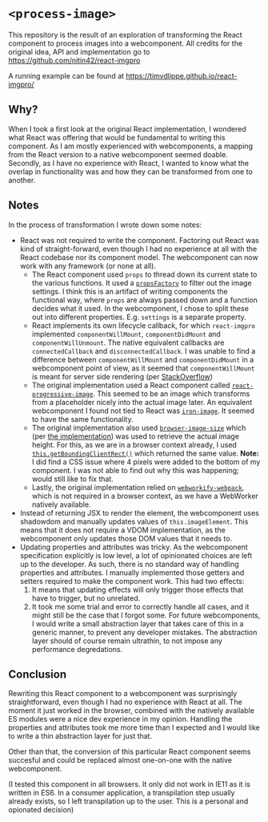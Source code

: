# `<process-image>`

This repository is the result of an exploration of transforming the React component to process images into a webcomponent.
All credits for the original idea, API and implementation go to https://github.com/nitin42/react-imgpro

A running example can be found at https://timvdlippe.github.io/react-imgpro/

## Why?

When I took a first look at the original React implementation, I wondered what React was offering that would be fundamental to writing this component.
As I am mostly experienced with webcomponents, a mapping from the React version to a native webcomponent seemed doable.
Secondly, as I have no experience with React, I wanted to know what the overlap in functionality was and how they can be transformed from one to another.

## Notes

In the process of transformation I wrote down some notes:

* React was not required to write the component.
Factoring out React was kind of straight-forward, even though I had no experience at all with the React codebase nor its component model.
The webcomponent can now work with any framework (or none at all).
  * The React component used `props` to thread down its current state to the various functions.
It used a [`propsFactory`](https://github.com/nitin42/react-imgpro/blob/7e3ec9c89016acf042f681d04e4bd4dd4b423f9d/src/utils/propsFactory.js) to filter out the image settings.
I think this is an artifact of writing components the functional way, where `props` are always passed down and a function decides what it used.
In the webcomponent, I chose to split these out into different properties.
E.g. `settings` is a separate property.
  * React implements its own lifecycle callback, for which `react-imgpro` implemented `componentWillMount`, `componentDidMount` and `componentWillUnmount`.
The native equivalent callbacks are `connectedCallback` and `disconnectedCallback`.
I was unable to find a difference between `componentWillMount` and `componentDidMount` in a webcomponent point of view, as it seemed that `componentWillMount` is meant for server side rendering (per [StackOverflow](https://stackoverflow.com/questions/29899116/what-is-the-difference-between-componentwillmount-and-componentdidmount-in-react))
  * The original implementation used a React component called [`react-progressive-image`](https://github.com/FormidableLabs/react-progressive-image).
This seemed to be an image which transforms from a placeholder nicely into the actual image later.
An equivalent webcomponent I found not tied to React was [`iron-image`](https://www.webcomponents.org/element/PolymerElements/iron-image/elements/iron-image).
It seemed to have the same functionality.
  * The original implementation also used [`browser-image-size`](https://github.com/cesarandreu/browser-image-size) which (per [the implementation](https://github.com/cesarandreu/browser-image-size/blob/b392c77f63ef292a5aed571b48c31ff3373ab96f/lib/index.js)) was used to retrieve the actual image height.
For this, as we are in a browser context already, I used [`this.getBoundingClientRect()`](https://developer.mozilla.org/en-US/docs/Web/API/Element/getBoundingClientRect) which returned the same value.
**Note:** I did find a CSS issue where 4 pixels were added to the bottom of my component.
I was not able to find out why this was happening; would still like to fix that.
  * Lastly, the original implementation relied on [`webworkify-webpack`](https://github.com/borisirota/webworkify-webpack), which is not required in a browser context, as we have a WebWorker natively available.
* Instead of returning JSX to render the element, the webcomponent uses shadowdom and manually updates values of `this.imageElement`.
This means that it does not require a VDOM implementation, as the webcomponent only updates those DOM values that it needs to.
* Updating properties and attributes was tricky.
As the webcomponent specification explicitly is low level, a lot of opinionated choices are left up to the developer.
As such, there is no standard way of handling properties and attributes.
I manually implemented those getters and setters required to make the component work.
This had two effects:
  1. It means that updating effects will only trigger those effects that have to trigger, but no unrelated.
  2. It took me some trial and error to correctly handle all cases, and it might still be the case that I forgot some.
  For future webcomponents, I would write a small abstraction layer that takes care of this in a generic manner, to prevent any developer mistakes.
  The abstraction layer should of course remain ultrathin, to not impose any performance degredations.

## Conclusion

Rewriting this React component to a webcomponent was surprisingly straightforward, even though I had no experience with React at all.
The moment it just worked in the browser, combined with the natively available ES modules were a nice dev experience in my opinion.
Handling the properties and attributes took me more time than I expected and I would like to write a thin abstraction layer for just that.

Other than that, the conversion of this particular React component seems succesful and could be replaced almost one-on-one with the native webcomponent.

(I tested this component in all browsers. It only did not work in IE11 as it is written in ES6.
In a consumer application, a transpilation step usually already exists, so I left transpilation up to the user. 
This is a personal and opionated decision)